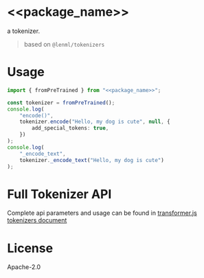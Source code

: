 
# <<package_name>>

a tokenizer.

> based on `@lenml/tokenizers`

# Usage
```ts
import { fromPreTrained } from "<<package_name>>";

const tokenizer = fromPreTrained();
console.log(
    "encode()",
    tokenizer.encode("Hello, my dog is cute", null, {
        add_special_tokens: true,
    })
);
console.log(
    "_encode_text",
    tokenizer._encode_text("Hello, my dog is cute")
);
```

# Full Tokenizer API
Complete api parameters and usage can be found in [transformer.js tokenizers document](https://huggingface.co/docs/transformers.js/api/tokenizers)

# License
Apache-2.0
